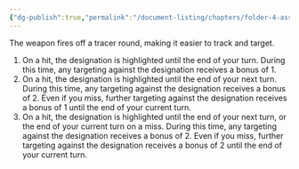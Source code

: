 ```yaml
---
{"dg-publish":true,"permalink":"/document-listing/chapters/folder-4-assembly/weapon-folder/weapon-tags-folder/tag-tracer/"}
---
```


The weapon fires off a tracer round, making it easier to track and target.

1. On a hit, the designation is highlighted until the end of your turn. During this time, any targeting against the designation receives a bonus of 1.
2. On a hit, the designation is highlighted until the end of your next turn.  During this time, any targeting against the designation receives a bonus of 2. Even if you miss, further targeting against the designation receives a bonus of 1 until the end of your current turn.
3. On a hit, the designation is highlighted until the end of your next turn, or the end of your current turn on a miss.  During this time, any targeting against the designation receives a bonus of 2.  Even if you miss, further targeting against the designation receives a bonus of 2 until the end of your current turn.